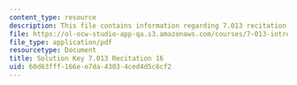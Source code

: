 ```yaml
---
content_type: resource
description: This file contains information regarding 7.013 recitation 16.
file: https://ol-ocw-studio-app-qa.s3.amazonaws.com/courses/7-013-introductory-biology-spring-2013/60d63fff166ee7da43034ced4d5c6cf2_MIT7_013S12_RecitatSol_16.pdf
file_type: application/pdf
resourcetype: Document
title: Solution Key 7.013 Recitation 16
uid: 60d63fff-166e-e7da-4303-4ced4d5c6cf2
---
```

